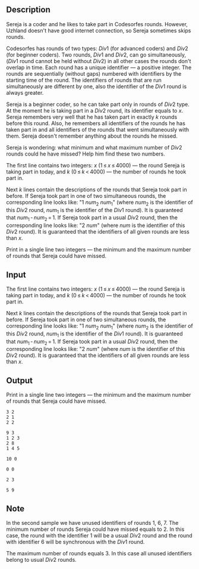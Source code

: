 ## Description

<div><p>Sereja is a coder and he likes to take part in Codesorfes rounds. However, Uzhland doesn't have good internet connection, so Sereja sometimes skips rounds.</p><p>Codesorfes has rounds of two types: <span class="tex-span"><i>Div</i>1</span> (for advanced coders) and <span class="tex-span"><i>Div</i>2</span> (for beginner coders). Two rounds, <span class="tex-span"><i>Div</i>1</span> and <span class="tex-span"><i>Div</i>2</span>, can go simultaneously, (<span class="tex-span"><i>Div</i>1</span> round cannot be held without <span class="tex-span"><i>Div</i>2</span>) in all other cases the rounds don't overlap in time. Each round has a unique identifier — a positive integer. The rounds are sequentially (without gaps) numbered with identifiers by the starting time of the round. The identifiers of rounds that are run simultaneously are different by one, also the identifier of the <span class="tex-span"><i>Div</i>1</span> round is always greater.</p><p>Sereja is a beginner coder, so he can take part only in rounds of <span class="tex-span"><i>Div</i>2</span> type. At the moment he is taking part in a <span class="tex-span"><i>Div</i>2</span> round, its identifier equals to <span class="tex-span"><i>x</i></span>. Sereja remembers very well that he has taken part in exactly <span class="tex-span"><i>k</i></span> rounds before this round. Also, he remembers all identifiers of the rounds he has taken part in and all identifiers of the rounds that went simultaneously with them. Sereja doesn't remember anything about the rounds he missed.</p><p>Sereja is wondering: what minimum and what maximum number of <span class="tex-span"><i>Div</i>2</span> rounds could he have missed? Help him find these two numbers.</p></div><div class="input-specification"><p>The first line contains two integers: <span class="tex-span"><i>x</i></span> <span class="tex-span">(1 ≤ <i>x</i> ≤ 4000)</span> — the round Sereja is taking part in today, and <span class="tex-span"><i>k</i></span> <span class="tex-span">(0 ≤ <i>k</i> &lt; 4000)</span> — the number of rounds he took part in.</p><p>Next <span class="tex-span"><i>k</i></span> lines contain the descriptions of the rounds that Sereja took part in before. If Sereja took part in one of two simultaneous rounds, the corresponding line looks like: "1 <span class="tex-span"><i>num</i><sub class="lower-index">2</sub></span> <span class="tex-span"><i>num</i><sub class="lower-index">1</sub></span>" (where <span class="tex-span"><i>num</i><sub class="lower-index">2</sub></span> is the identifier of this <span class="tex-span"><i>Div</i>2</span> round, <span class="tex-span"><i>num</i><sub class="lower-index">1</sub></span> is the identifier of the <span class="tex-span"><i>Div</i>1</span> round). It is guaranteed that <span class="tex-span"><i>num</i><sub class="lower-index">1</sub> - <i>num</i><sub class="lower-index">2</sub> = 1</span>. If Sereja took part in a usual <span class="tex-span"><i>Div</i>2</span> round, then the corresponding line looks like: "2 <span class="tex-span"><i>num</i></span>" (where <span class="tex-span"><i>num</i></span> is the identifier of this <span class="tex-span"><i>Div</i>2</span> round). It is guaranteed that the identifiers of all given rounds are less than <span class="tex-span"><i>x</i></span>.</p></div><div class="output-specification"><p>Print in a single line two integers — the minimum and the maximum number of rounds that Sereja could have missed.</p></div>

## Input

<p>The first line contains two integers: <span class="tex-span"><i>x</i></span> <span class="tex-span">(1 ≤ <i>x</i> ≤ 4000)</span> — the round Sereja is taking part in today, and <span class="tex-span"><i>k</i></span> <span class="tex-span">(0 ≤ <i>k</i> &lt; 4000)</span> — the number of rounds he took part in.</p><p>Next <span class="tex-span"><i>k</i></span> lines contain the descriptions of the rounds that Sereja took part in before. If Sereja took part in one of two simultaneous rounds, the corresponding line looks like: "1 <span class="tex-span"><i>num</i><sub class="lower-index">2</sub></span> <span class="tex-span"><i>num</i><sub class="lower-index">1</sub></span>" (where <span class="tex-span"><i>num</i><sub class="lower-index">2</sub></span> is the identifier of this <span class="tex-span"><i>Div</i>2</span> round, <span class="tex-span"><i>num</i><sub class="lower-index">1</sub></span> is the identifier of the <span class="tex-span"><i>Div</i>1</span> round). It is guaranteed that <span class="tex-span"><i>num</i><sub class="lower-index">1</sub> - <i>num</i><sub class="lower-index">2</sub> = 1</span>. If Sereja took part in a usual <span class="tex-span"><i>Div</i>2</span> round, then the corresponding line looks like: "2 <span class="tex-span"><i>num</i></span>" (where <span class="tex-span"><i>num</i></span> is the identifier of this <span class="tex-span"><i>Div</i>2</span> round). It is guaranteed that the identifiers of all given rounds are less than <span class="tex-span"><i>x</i></span>.</p>

## Output

<p>Print in a single line two integers — the minimum and the maximum number of rounds that Sereja could have missed.</p>





```input1
3 2
2 1
2 2

```




```input2
9 3
1 2 3
2 8
1 4 5

```




```input3
10 0

```




```output1
0 0
```




```output2
2 3
```




```output3
5 9
```



## Note

<p>In the second sample we have unused identifiers of rounds 1, 6, 7. The minimum number of rounds Sereja could have missed equals to 2. In this case, the round with the identifier 1 will be a usual <span class="tex-span"><i>Div</i>2</span> round and the round with identifier <span class="tex-span">6</span> will be synchronous with the <span class="tex-span"><i>Div</i>1</span> round. </p><p>The maximum number of rounds equals <span class="tex-span">3</span>. In this case all unused identifiers belong to usual <span class="tex-span"><i>Div</i>2</span> rounds.</p>
